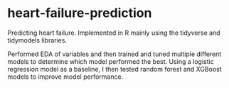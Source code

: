 # heart-failure-prediction
Predicting heart failure. Implemented in R mainly using the tidyverse and tidymodels libraries.

Performed EDA of variables and then trained and tuned multiple different models to determine which model performed the best. Using a logistic regression model as a baseline, I then tested random forest and XGBoost models to improve model performance.
